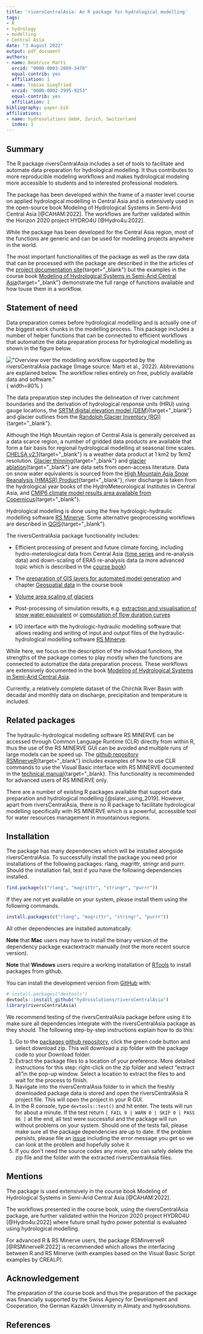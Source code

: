 ```yaml
---
title: 'riversCentralAsia: An R package for hydrological modelling'
tags:
- R
- hydrology
- modelling
- Central Asia
date: "3 August 2022"
output: pdf_document
authors:
- name: Beatrice Marti
  orcid: "0000-0003-2089-3478"
  equal-contrib: yes
  affiliation: 1
- name: Tobias Siegfried
  orcid: "0000-0002-2995-9253"
  equal-contrib: yes
  affiliation: 1
bibliography: paper.bib
affiliations:
- name: hydrosolutions GmbH, Zurich, Switzerland
  index: 1
---
```


<!-- README.md is generated from README.Rmd. Please edit that file -->


## Summary

The R package riversCentralAsia includes a set of tools to facilitate and automate data preparation for hydrological modelling. It thus contributes to more reproducible modeling workflows and makes hydrological modeling more accessible to students and to interested professional modelers. 

The package has been developed within the frame of a master level course on applied hydrological modelling in Central Asia and is extensively used in the open-source book Modeling of Hydrological Systems in Semi-Arid Central Asia [@CAHAM:2022]. The workflows are further validated within the Horizon 2020 project HYDRO4U [@Hydro4u:2022].

While the package has been developed for the Central Asia region, most of the functions are generic and can be used for modelling projects anywhere in the world.

The most important functionalities of the package as well as the raw data that can be processed with the package are described in the the articles of the [project documentation site](https://hydrosolutions.github.io/riversCentralAsia/){target="_blank"} but the examples in the course book [Modeling of Hydrological Systems in Semi-Arid Central Asia](https://hydrosolutions.github.io/caham_book/){target="_blank"} demonstrate the full range of functions available and how touse them in a workflow.

## Statement of need

Data preparation comes before hydrological modelling and is actually one of the biggest work chunks in the modelling process. This package includes a number of helper functions that can be connected to efficient workflows that automatize the data preparation process for hydrological modelling as shown in the figure below. 

!["Overview over the modelling workflow supported by the riversCentralAsia package (Image source: Marti et al., 2022). Abbreviations are explained below. The workflow relies entirely on free, publicly available data and software."](./man/figures/fig_01_model_chain_bw.png){ width=80% }  

The data preparation step includes the delineation of river catchment boundaries and the derivation of hydrological response units (HRU) using gauge locations, the [SRTM digital elevation model (DEM)](https://doi.org/10.5067/MEaSUREs/SRTM/SRTMGL1.003){target="_blank"} and glacier outlines from the [Randolph Glacier Inventory (RGI)](https://doi.org/10.7265/N5-RGI-60){target="_blank"}.

Although the High Mountain region of Central Asia is generally perceived as a data scarce region, a number of gridded data products are available that form a fair basis for regional hydrological modelling at seasonal time scales. [CHELSA v2.1](https://chelsa-climate.org/){target="_blank"} is a weather data product at 1 km2 by 1km2 resolution. [Glacier thinning](https://www.nature.com/articles/s41586-021-03436-z){target="_blank"} and [glacier ablation](https://doi.org/10.1038/s41467-021-23073-4){target="_blank"} are data sets from open-access literature. Data on snow water equivalents is sourced from the [High Mountain Asia Snow Reanalysis (HMASR) Product](https://doi.org/10.5067/HNAUGJQXSCVU){target="_blank"}, river discharge is taken from the hydrological year books of the HydroMeteorological Institutes in Central Asia, and [CMIP6 climate model results area available from Copernicus](https://cds.climate.copernicus.eu/cdsapp#!/dataset/projections-cmip6?tab=form){target="_blank"}. 

Hydrological modelling is done using the free hydrologic-hydraulic modelling software
<a href="https://crealp.ch/rs-minerve/" target="_blank">RS Minerve</a>. Some alternative geoprocessing workflows are described in [QGIS](https://www.qgis.org/en/site/){target="_blank"}. 

The riversCentralAsia package functionality includes:

-   Efficient processing of present and future climate forcing,
    including hydro-meterological data from Central Asia (<a
    href="https://hydrosolutions.github.io/riversCentralAsia/articles/01-discharge-processing-examples.html"
    target="_blank">time series</a> and re-analysis data) and
    down-scaling of ERA5 re-analysis data (a more advanced topic which
    is described in the
    <a href="https://hydrosolutions.github.io/caham_book/climate_data.html"
    target="_blank">course book</a>)

-   The <a
    href="https://hydrosolutions.github.io/riversCentralAsia/articles/02-preparation-of-climate-forcing.html"
    target="_blank">preparation of GIS layers for automated model
    generation</a> and chapter <a
    href="https://hydrosolutions.github.io/caham_book/geospatial_data.html"
    target="_blank">Geospatial data</a> in the course book

-   <a
    href="https://hydrosolutions.github.io/riversCentralAsia/articles/04-glacier-functions.html"
    target="_blank">Volume area scaling of glaciers</a>

-   Post-processing of simulation results, e.g. <a
    href="https://hydrosolutions.github.io/riversCentralAsia/articles/05-snow-calibration.html"
    target="_blank">extraction and visualisation of snow water
    equivalent</a> or <a
    href="https://hydrosolutions.github.io/riversCentralAsia/reference/computeAnnualFlowDurationCurve.html"
    target="_blank">computation of flow duration curves</a>

-   I/O interface with the hydrologic-hydraulic modelling software that allows reading and writing of input and output files of the hydraulic-hydrological modelling software <a href="https://crealp.ch/rs-minerve/" target="_blank">RS Minerve</a>.

While here, we focus on the description of the individual functions, the
strengths of the package comes to play mostly when the functions are
connected to automatize the data preparation process. These workflows
are extensively documented in the book
<a href="https://hydrosolutions.github.io/caham_book/"
target="_blank">Modeling of Hydrological Systems in Semi-Arid Central
Asia</a>.

Currently, a relatively complete dataset of the Chirchik River Basin
with decadal and monthly data on discharge, precipitation and
temperature is included.


## Related packages
The hydraulic-hydrological modelling software RS MINERVE can be accessed through Common Language Runtime (CLR) directly from within R, thus the use of the RS MINERVE GUI can be avoided and multiple runs of large models can be speed up. The [github repository RSMinerveR](https://github.com/hydrosolutions/RSMinerveR){target="_blank"} includes examples of how to use CLR commands to use the Visual Basic interface with RS MINERVE documented in the [technical manual](https://crealp.github.io/rsminerve-releases/tech_scripts.html){target="_blank}. This functionality is recommended for advanced users of RS MINERVE only. 

There are a number of existing R packages available that support data preparation and  hydrological modelling [@slater_using_2019]. However, apart from riversCentralAsia, there is no R package to facilitate hydrological modelling specifically with RS MINERVE which is a powerful, accessible tool for water resources management in mountainous regions.  

## Installation

The package has many dependencies which will be installed alongside
riversCentralAsia. To successfully install the package you need prior
installations of the following packages: rlang, magrittr, stringr and
purrr. Should the installation fail, test if you have the following
dependencies installed.

``` r
find.package(c("rlang", "magrittr", "stringr", "purrr"))
```

If they are not yet available on your system, please install them using
the following commands.

``` r
install.packages(c("rlang", "magrittr", "stringr", "purrr"))
```

All other dependencies are installed automatically. 

**Note** that **Mac** users may have to install the binary version of 
the dependency package exactextractr manually (not the more recent
source version). 

**Note** that **Windows** users require a working installation of
<a href="https://cran.r-project.org/bin/windows/Rtools/"
target="_blank">RTools</a> to install packages from github.

You can install the development version from
<a href="https://github.com/hydrosolutions/riversCentralAsia/"
target="_blank">GitHub</a> with:

``` r
# install.packages("devtools")
devtools::install_github("hydrosolutions/riversCentralAsia")
library(riversCentralAsia)
```

We recommend testing of the riversCentralAsia package before using it to
make sure all dependencies integrate with the riversCentralAsia package
as they should. The following step-by-step instructions explain how to
do this:

1.  Go to the [packages github
    repository](https://github.com/hydrosolutions/riversCentralAsia),
    click the green code button and select download zip. This will
    download a zip folder with the package code to your Download
    folder.  
2.  Extract the package files to a location of your preference. More
    detailed instructions for this step: right-click on the zip folder
    and select “extract all”in the pop-up window. Select a location to
    extract the files to and wait for the process to finish.  
3.  Navigate into the riversCentralAsia folder to in which the freshly
    downloaded package data is stored and open the riversCentralAsia R
    project file. This will open the project in your R GUI.  
4.  In the R console, type `devtools::test()` and hit enter. The tests
    will run for about a minute. If the test return
    `[ FAIL 0 | WARN 0 | SKIP 0 | PASS 86 ]` at the end, all test were
    successful and the package will run without problems on your system.
    Should one of the tests fail, please make sure all the package
    dependencies are up to date. If the problem persists, please file an
    [issue](https://github.com/hydrosolutions/riversCentralAsia/issues)
    including the error message you get so we can look at the problem
    and hopefully solve it.  
5.  If you don’t need the source codes any more, you can safely delete
    the zip file and the folder with the extracted riversCentralAsia
    files.

## Mentions
The package is used extensively in the course book Modeling of Hydrological Systems in Semi-Arid Central Asia [@CAHAM:2022].

The workflows presented in the course book, using the riversCentralAsia package, are further validated within the Horizon 2020 project HYDRO4U [@Hydro4u:2022] where future small hydro power potential is evaluated using hydrological modelling.

For advanced R & RS Minerve users, the package RSMinverveR [@RSMinerveR:2022] is recommended which allows the interfacing between R and RS Minerve (with examples based on the Visual Basic Script examples by CREALP).

## Acknowledgement
The preparation of the course book and thus the preparation of the package was financially supported by the Swiss Agency for Development and Cooperation, the German Kazakh University in Almaty and hydrosolutions.


## References
